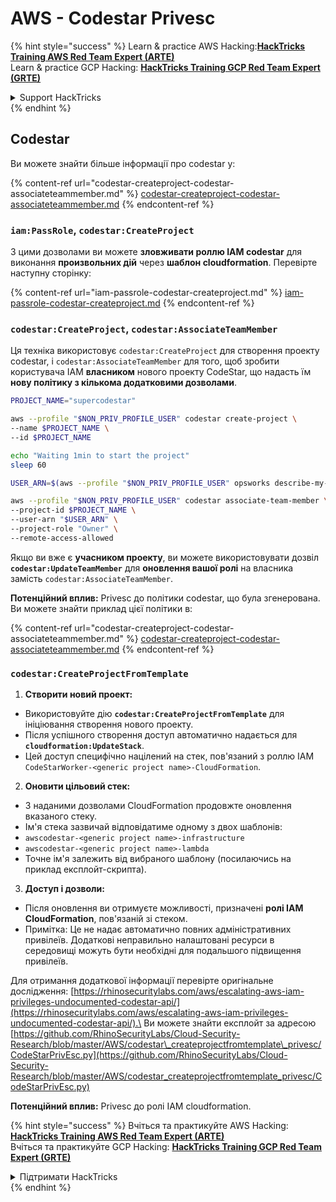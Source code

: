 # AWS - Codestar Privesc

{% hint style="success" %}
Learn & practice AWS Hacking:<img src="../../../../.gitbook/assets/image (1) (1) (1) (1).png" alt="" data-size="line">[**HackTricks Training AWS Red Team Expert (ARTE)**](https://training.hacktricks.xyz/courses/arte)<img src="../../../../.gitbook/assets/image (1) (1) (1) (1).png" alt="" data-size="line">\
Learn & practice GCP Hacking: <img src="../../../../.gitbook/assets/image (2) (1).png" alt="" data-size="line">[**HackTricks Training GCP Red Team Expert (GRTE)**<img src="../../../../.gitbook/assets/image (2) (1).png" alt="" data-size="line">](https://training.hacktricks.xyz/courses/grte)

<details>

<summary>Support HackTricks</summary>

* Check the [**subscription plans**](https://github.com/sponsors/carlospolop)!
* **Join the** 💬 [**Discord group**](https://discord.gg/hRep4RUj7f) or the [**telegram group**](https://t.me/peass) or **follow** us on **Twitter** 🐦 [**@hacktricks\_live**](https://twitter.com/hacktricks_live)**.**
* **Share hacking tricks by submitting PRs to the** [**HackTricks**](https://github.com/carlospolop/hacktricks) and [**HackTricks Cloud**](https://github.com/carlospolop/hacktricks-cloud) github repos.

</details>
{% endhint %}

## Codestar

Ви можете знайти більше інформації про codestar у:

{% content-ref url="codestar-createproject-codestar-associateteammember.md" %}
[codestar-createproject-codestar-associateteammember.md](codestar-createproject-codestar-associateteammember.md)
{% endcontent-ref %}

### `iam:PassRole`, `codestar:CreateProject`

З цими дозволами ви можете **зловживати роллю IAM codestar** для виконання **произвольних дій** через **шаблон cloudformation**. Перевірте наступну сторінку:

{% content-ref url="iam-passrole-codestar-createproject.md" %}
[iam-passrole-codestar-createproject.md](iam-passrole-codestar-createproject.md)
{% endcontent-ref %}

### `codestar:CreateProject`, `codestar:AssociateTeamMember`

Ця техніка використовує `codestar:CreateProject` для створення проекту codestar, і `codestar:AssociateTeamMember` для того, щоб зробити користувача IAM **власником** нового проекту CodeStar, що надасть їм **нову політику з кількома додатковими дозволами**.
```bash
PROJECT_NAME="supercodestar"

aws --profile "$NON_PRIV_PROFILE_USER" codestar create-project \
--name $PROJECT_NAME \
--id $PROJECT_NAME

echo "Waiting 1min to start the project"
sleep 60

USER_ARN=$(aws --profile "$NON_PRIV_PROFILE_USER" opsworks describe-my-user-profile | jq .UserProfile.IamUserArn | tr -d '"')

aws --profile "$NON_PRIV_PROFILE_USER" codestar associate-team-member \
--project-id $PROJECT_NAME \
--user-arn "$USER_ARN" \
--project-role "Owner" \
--remote-access-allowed
```
Якщо ви вже є **учасником проекту**, ви можете використовувати дозвіл **`codestar:UpdateTeamMember`** для **оновлення вашої ролі** на власника замість `codestar:AssociateTeamMember`.

**Потенційний вплив:** Privesc до політики codestar, що була згенерована. Ви можете знайти приклад цієї політики в:

{% content-ref url="codestar-createproject-codestar-associateteammember.md" %}
[codestar-createproject-codestar-associateteammember.md](codestar-createproject-codestar-associateteammember.md)
{% endcontent-ref %}

### `codestar:CreateProjectFromTemplate`

1. **Створити новий проект:**
* Використовуйте дію **`codestar:CreateProjectFromTemplate`** для ініціювання створення нового проекту.
* Після успішного створення доступ автоматично надається для **`cloudformation:UpdateStack`**.
* Цей доступ специфічно націлений на стек, пов'язаний з роллю IAM `CodeStarWorker-<generic project name>-CloudFormation`.
2. **Оновити цільовий стек:**
* З наданими дозволами CloudFormation продовжте оновлення вказаного стеку.
* Ім'я стека зазвичай відповідатиме одному з двох шаблонів:
* `awscodestar-<generic project name>-infrastructure`
* `awscodestar-<generic project name>-lambda`
* Точне ім'я залежить від вибраного шаблону (посилаючись на приклад експлойт-скрипта).
3. **Доступ і дозволи:**
* Після оновлення ви отримуєте можливості, призначені **ролі IAM CloudFormation**, пов'язаній зі стеком.
* Примітка: Це не надає автоматично повних адміністративних привілеїв. Додаткові неправильно налаштовані ресурси в середовищі можуть бути необхідні для подальшого підвищення привілеїв.

Для отримання додаткової інформації перевірте оригінальне дослідження: [https://rhinosecuritylabs.com/aws/escalating-aws-iam-privileges-undocumented-codestar-api/](https://rhinosecuritylabs.com/aws/escalating-aws-iam-privileges-undocumented-codestar-api/).\
Ви можете знайти експлойт за адресою [https://github.com/RhinoSecurityLabs/Cloud-Security-Research/blob/master/AWS/codestar\_createprojectfromtemplate\_privesc/CodeStarPrivEsc.py](https://github.com/RhinoSecurityLabs/Cloud-Security-Research/blob/master/AWS/codestar_createprojectfromtemplate_privesc/CodeStarPrivEsc.py)

**Потенційний вплив:** Privesc до ролі IAM cloudformation.

{% hint style="success" %}
Вчіться та практикуйте AWS Hacking:<img src="../../../../.gitbook/assets/image (1) (1) (1) (1).png" alt="" data-size="line">[**HackTricks Training AWS Red Team Expert (ARTE)**](https://training.hacktricks.xyz/courses/arte)<img src="../../../../.gitbook/assets/image (1) (1) (1) (1).png" alt="" data-size="line">\
Вчіться та практикуйте GCP Hacking: <img src="../../../../.gitbook/assets/image (2) (1).png" alt="" data-size="line">[**HackTricks Training GCP Red Team Expert (GRTE)**<img src="../../../../.gitbook/assets/image (2) (1).png" alt="" data-size="line">](https://training.hacktricks.xyz/courses/grte)

<details>

<summary>Підтримати HackTricks</summary>

* Перевірте [**плани підписки**](https://github.com/sponsors/carlospolop)!
* **Приєднуйтесь до** 💬 [**групи Discord**](https://discord.gg/hRep4RUj7f) або [**групи telegram**](https://t.me/peass) або **слідкуйте** за нами в **Twitter** 🐦 [**@hacktricks\_live**](https://twitter.com/hacktricks_live)**.**
* **Діліться хакерськими трюками, надсилаючи PR до** [**HackTricks**](https://github.com/carlospolop/hacktricks) та [**HackTricks Cloud**](https://github.com/carlospolop/hacktricks-cloud) репозиторіїв на github.

</details>
{% endhint %}
